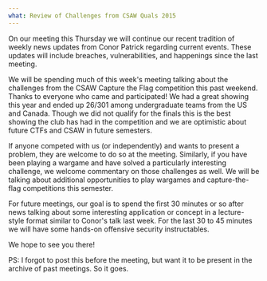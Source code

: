 ```yaml
---
what: Review of Challenges from CSAW Quals 2015
---
```


On our meeting this Thursday we will continue our recent tradition of weekly news updates from Conor Patrick regarding current events. These updates will include breaches, vulnerabilities, and happenings since the last meeting.

We will be spending much of this week's meeting talking about the challenges from the CSAW Capture the Flag competition this past weekend. Thanks to everyone who came and participated! We had a great showing this year and ended up 26/301 among undergraduate teams from the US and Canada. Though we did not qualify for the finals this is the best showing the club has had in the competition and we are optimistic about future CTFs and CSAW in future semesters. 

If anyone competed with us (or independently) and wants to present a problem, they are welcome to do so at the meeting. Similarly, if you have been playing a wargame and have solved a particularly interesting challenge, we welcome commentary on those challenges as well. We will be talking about additional opportunities to play wargames and capture-the-flag competitions this semester.

For future meetings, our goal is to spend the first 30 minutes or so after news talking about some interesting application or concept in a lecture-style format similar to Conor's talk last week. For the last 30 to 45 minutes we will have some hands-on offensive security instructables.  

We hope to see you there!

PS: I forgot to post this before the meeting, but want it to be present in the archive of past meetings. So it goes. 
